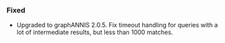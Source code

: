 ### Fixed

- Upgraded to graphANNIS 2.0.5. 
  Fix timeout handling for queries with a lot of intermediate results, but less
  than 1000 matches.